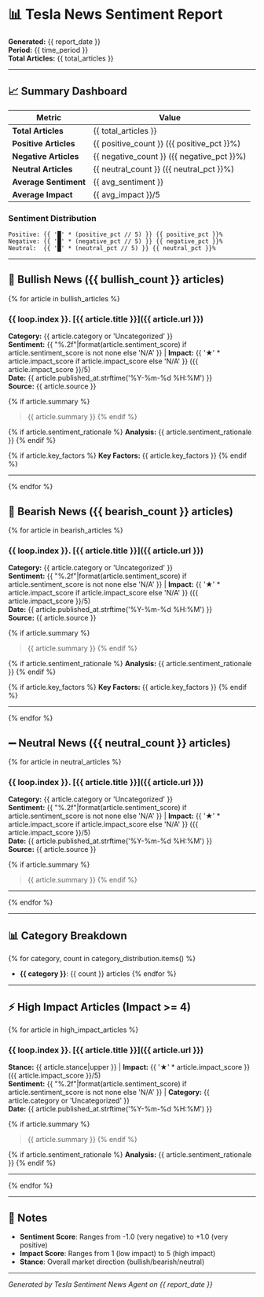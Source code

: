 # 📊 Tesla News Sentiment Report

**Generated:** {{ report_date }}  
**Period:** {{ time_period }}  
**Total Articles:** {{ total_articles }}

---

## 📈 Summary Dashboard

| Metric | Value |
|--------|-------|
| **Total Articles** | {{ total_articles }} |
| **Positive Articles** | {{ positive_count }} ({{ positive_pct }}%) |
| **Negative Articles** | {{ negative_count }} ({{ negative_pct }}%) |
| **Neutral Articles** | {{ neutral_count }} ({{ neutral_pct }}%) |
| **Average Sentiment** | {{ avg_sentiment }} |
| **Average Impact** | {{ avg_impact }}/5 |

### Sentiment Distribution
```
Positive: {{ '█' * (positive_pct // 5) }} {{ positive_pct }}%
Negative: {{ '█' * (negative_pct // 5) }} {{ negative_pct }}%
Neutral:  {{ '█' * (neutral_pct // 5) }} {{ neutral_pct }}%
```

---

## 🐂 Bullish News ({{ bullish_count }} articles)

{% for article in bullish_articles %}
### {{ loop.index }}. [{{ article.title }}]({{ article.url }})

**Category:** {{ article.category or 'Uncategorized' }}  
**Sentiment:** {{ "%.2f"|format(article.sentiment_score) if article.sentiment_score is not none else 'N/A' }} | **Impact:** {{ '★' * article.impact_score if article.impact_score else 'N/A' }} ({{ article.impact_score }}/5)  
**Date:** {{ article.published_at.strftime('%Y-%m-%d %H:%M') }}  
**Source:** {{ article.source }}

{% if article.summary %}
> {{ article.summary }}
{% endif %}

{% if article.sentiment_rationale %}
**Analysis:** {{ article.sentiment_rationale }}
{% endif %}

{% if article.key_factors %}
**Key Factors:** {{ article.key_factors }}
{% endif %}

---

{% endfor %}

## 🐻 Bearish News ({{ bearish_count }} articles)

{% for article in bearish_articles %}
### {{ loop.index }}. [{{ article.title }}]({{ article.url }})

**Category:** {{ article.category or 'Uncategorized' }}  
**Sentiment:** {{ "%.2f"|format(article.sentiment_score) if article.sentiment_score is not none else 'N/A' }} | **Impact:** {{ '★' * article.impact_score if article.impact_score else 'N/A' }} ({{ article.impact_score }}/5)  
**Date:** {{ article.published_at.strftime('%Y-%m-%d %H:%M') }}  
**Source:** {{ article.source }}

{% if article.summary %}
> {{ article.summary }}
{% endif %}

{% if article.sentiment_rationale %}
**Analysis:** {{ article.sentiment_rationale }}
{% endif %}

{% if article.key_factors %}
**Key Factors:** {{ article.key_factors }}
{% endif %}

---

{% endfor %}

## ➖ Neutral News ({{ neutral_count }} articles)

{% for article in neutral_articles %}
### {{ loop.index }}. [{{ article.title }}]({{ article.url }})

**Category:** {{ article.category or 'Uncategorized' }}  
**Sentiment:** {{ "%.2f"|format(article.sentiment_score) if article.sentiment_score is not none else 'N/A' }} | **Impact:** {{ '★' * article.impact_score if article.impact_score else 'N/A' }} ({{ article.impact_score }}/5)  
**Date:** {{ article.published_at.strftime('%Y-%m-%d %H:%M') }}  
**Source:** {{ article.source }}

{% if article.summary %}
> {{ article.summary }}
{% endif %}

---

{% endfor %}

---

## 📊 Category Breakdown

{% for category, count in category_distribution.items() %}
- **{{ category }}**: {{ count }} articles
{% endfor %}

---

## ⚡ High Impact Articles (Impact >= 4)

{% for article in high_impact_articles %}
### {{ loop.index }}. [{{ article.title }}]({{ article.url }})

**Stance:** {{ article.stance|upper }} | **Impact:** {{ '★' * article.impact_score }} ({{ article.impact_score }}/5)  
**Sentiment:** {{ "%.2f"|format(article.sentiment_score) if article.sentiment_score is not none else 'N/A' }} | **Category:** {{ article.category or 'Uncategorized' }}  
**Date:** {{ article.published_at.strftime('%Y-%m-%d %H:%M') }}

{% if article.summary %}
> {{ article.summary }}
{% endif %}

{% if article.sentiment_rationale %}
**Analysis:** {{ article.sentiment_rationale }}
{% endif %}

---

{% endfor %}

---

## 📝 Notes

- **Sentiment Score**: Ranges from -1.0 (very negative) to +1.0 (very positive)
- **Impact Score**: Ranges from 1 (low impact) to 5 (high impact)
- **Stance**: Overall market direction (bullish/bearish/neutral)

---

*Generated by Tesla Sentiment News Agent on {{ report_date }}*

